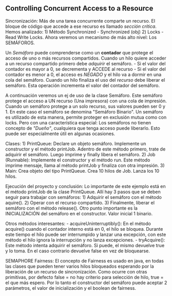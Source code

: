 ## Controlling Concurrent Access to a Resource

Sincronización: Más de una tarea concurrente comparte un recurso.
El bloque de código que accede a ese recurso es llamado *sección crítica*.
Hemos analizado:
    1) Método Synchronized - Synchronized (obj)
    2) Locks - Read Write Locks.
Ahora veremos un mecanismo de más alto nivel: Los SEMÁFOROS.

Un *Semáforo* puede comprenderse como un **contador** que protege el
acceso de uno o más recursos compartidos.
Cuando un hilo quiere acceder a un recurso compartido primero debe
*adquirir* el semáforo.
    - Si el valor del contador es mayor a 0, se decrementa y ACCEDE al recurso
    - Si el valor del contador es menor a 0, el acceso es *NEGADO* y el hilo
va a dormir en una cola del semáforo.
Cuando un hilo finaliza el uso del *recurso* debe liberar el semáforo. Esta 
operación incrementa el valor del contador del semáforo.

A continuación veremos un ej de uso de la clase Semáforo. Este semáforo protege
el acceso a UN recurso (Una impresora) con una cola de impresión.
Cuando un semáforo protege a un solo recurso, sus valores pueden ser 0 y 1. En
este caso el semáforo se denomina "Semáforo Binario".
Un semáforo es utilizado de esta manera, permite proteger en exclusión mutua
como con locks. Pero con una característica especial:
    Los semáforos no tienen concepto de *"Dueño"*, cualquiera que tenga acceso
puede liberarlo. Esto puede ser especialmente útil en algunas ocasiones.

Clases:
    1) PrintQueue: Declare un objeto semáforo. Implemente un constructor y el
método printJob. Adentro de este método primero, trate de adquirir el semáforo.
Luego imprime y finally libera el semáforo.
    2) Job (Runnable): Implemente el constructor y el método run. Este método
imprime mensaje, llama al método printJob y finaliza con otra impresión.
    3) Main: Crea objeto del tipo PrintQueue. Crea 10 hilos de Job. Lanza los 10
hilos.


Ejecución del proyecto y conclusión:
Lo importante de este ejemplo está en el método printJob de la clase PrintQueue.
Allí hay 3 pasos que se deben seguir para trabajar con semáforos:
    1) Adquirir el semáforo con el método aquire().
    2) Operar con el recurso compartido.
    3) Finalmente, liberar el semáforo con el método release().
Otro punto importante es la INICIALIZACIÓN del semáforo en el constructor.
Valor inicial 1 binario.

Otros métodos interesantes:
    - acquireUninterruptibly(): En el método acquire() cuando el contador interno
está en 0, el hilo se bloquea. Durante este tiempo el hilo puede ser interrumpido
y lanzar una excepción, con este método el hilo ignora la interrupción y no lanza
excepciones.
    - tryAcquire(): Este método intenta adquirir el semáforo. Si puede, el mismo
devuelve true y lo toma. En el caso contrario devuelve false en vez de bloquearse.

SEMAPHORE Fairness:
El concepto de Fairness es usado en java, en todas las clases que pueden tener varios
hilos bloqueados esperando por la liberación de un recurso de sincronización.
Como ocurre con otras primitivas, por defecto false = no hay criterio para selección de
hilo, true = el que más espero.
Por lo tanto el constructor del semáforo puede aceptar 2 parámetros, el valor de
inicialización y el boolean de fairness.
